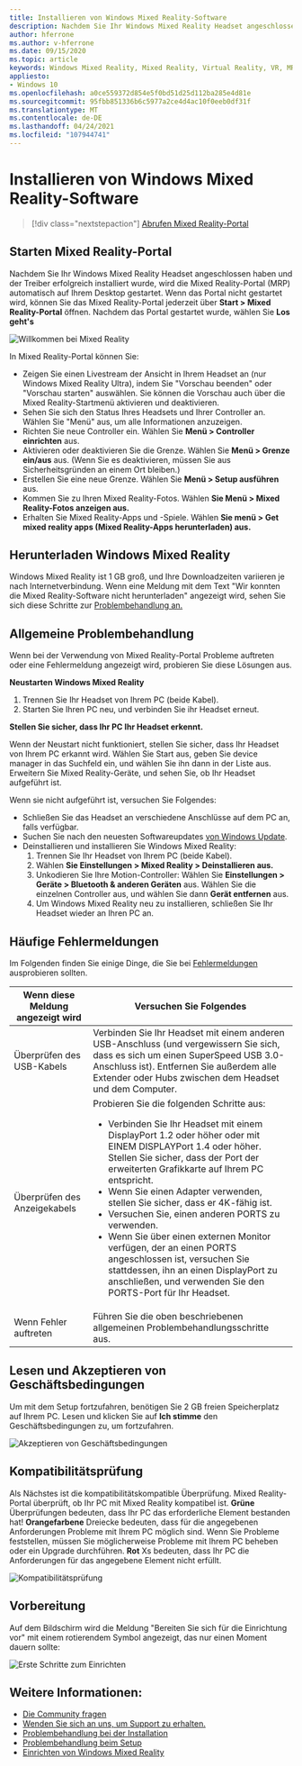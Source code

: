 ```yaml
---
title: Installieren von Windows Mixed Reality-Software
description: Nachdem Sie Ihr Windows Mixed Reality Headset angeschlossen haben, verwenden Sie die Mixed Reality-Portal-App, um zu beginnen und Windows Mixed Reality Features herunterzuladen.
author: hferrone
ms.author: v-hferrone
ms.date: 09/15/2020
ms.topic: article
keywords: Windows Mixed Reality, Mixed Reality, Virtual Reality, VR, MR, erste Schritte, Setup, Mixed Reality-Portal
appliesto:
- Windows 10
ms.openlocfilehash: a0ce559372d854e5f0bd51d25d112ba285e4d81e
ms.sourcegitcommit: 95fbb851336b6c5977a2ce4d4ac10f0eeb0df31f
ms.translationtype: MT
ms.contentlocale: de-DE
ms.lasthandoff: 04/24/2021
ms.locfileid: "107944741"
---
```

# <a name="install-windows-mixed-reality-software"></a>Installieren von Windows Mixed Reality-Software

> [!div class="nextstepaction"]
> [Abrufen Mixed Reality-Portal](https://www.microsoft.com/p/mixed-reality-portal/9ng1h8b3zc7m?activetab=pivot:overviewtab)

## <a name="launch-mixed-reality-portal"></a>Starten Mixed Reality-Portal

Nachdem Sie Ihr Windows Mixed Reality Headset angeschlossen haben und der Treiber erfolgreich installiert wurde, wird die Mixed Reality-Portal (MRP) automatisch auf Ihrem Desktop gestartet. Wenn das Portal nicht gestartet wird, können Sie das Mixed Reality-Portal jederzeit über **Start > Mixed Reality-Portal** öffnen. Nachdem das Portal gestartet wurde, wählen Sie **Los geht's**

![Willkommen bei Mixed Reality](images/1050px-mixedrealityportal.png)

In Mixed Reality-Portal können Sie:

* Zeigen Sie einen Livestream der Ansicht in Ihrem Headset an (nur Windows Mixed Reality Ultra), indem Sie "Vorschau beenden" oder "Vorschau starten" auswählen. Sie können die Vorschau auch über die Mixed Reality-Startmenü aktivieren und deaktivieren.
* Sehen Sie sich den Status Ihres Headsets und Ihrer Controller an. Wählen Sie "Menü" aus, um alle Informationen anzuzeigen.
* Richten Sie neue Controller ein. Wählen Sie **Menü > Controller einrichten** aus.
* Aktivieren oder deaktivieren Sie die Grenze. Wählen Sie **Menü > Grenze ein/aus** aus. (Wenn Sie es deaktivieren, müssen Sie aus Sicherheitsgründen an einem Ort bleiben.)
* Erstellen Sie eine neue Grenze. Wählen Sie **Menü > Setup ausführen** aus.
* Kommen Sie zu Ihren Mixed Reality-Fotos. Wählen **Sie Menü > Mixed Reality-Fotos anzeigen aus.**
* Erhalten Sie Mixed Reality-Apps und -Spiele. Wählen **Sie menü > Get mixed reality apps (Mixed Reality-Apps herunterladen) aus.**

## <a name="download-windows-mixed-reality"></a>Herunterladen Windows Mixed Reality

Windows Mixed Reality ist 1 GB groß, und Ihre Downloadzeiten variieren je nach Internetverbindung. Wenn eine Meldung mit dem Text "Wir konnten die Mixed Reality-Software nicht herunterladen" angezeigt wird, sehen Sie sich diese Schritte zur [Problembehandlung an.](installation_errors.md#we-couldnt-download-the-mixed-reality-software-or-hang-tight-while-we-do-some-downloading)

## <a name="general-troubleshooting"></a>Allgemeine Problembehandlung

Wenn bei der Verwendung von Mixed Reality-Portal Probleme auftreten oder eine Fehlermeldung angezeigt wird, probieren Sie diese Lösungen aus.

**Neustarten Windows Mixed Reality**

1. Trennen Sie Ihr Headset von Ihrem PC (beide Kabel).
2. Starten Sie Ihren PC neu, und verbinden Sie ihr Headset erneut.

**Stellen Sie sicher, dass Ihr PC Ihr Headset erkennt.**

Wenn der Neustart nicht funktioniert, stellen Sie sicher, dass Ihr Headset von Ihrem PC erkannt wird. Wählen Sie Start aus, geben Sie device manager in das Suchfeld ein, und wählen Sie ihn dann in der Liste aus. Erweitern Sie Mixed Reality-Geräte, und sehen Sie, ob Ihr Headset aufgeführt ist.

Wenn sie nicht aufgeführt ist, versuchen Sie Folgendes:

* Schließen Sie das Headset an verschiedene Anschlüsse auf dem PC an, falls verfügbar.
* Suchen Sie nach den neuesten Softwareupdates [von Windows Update](https://support.microsoft.com/help/12373).
* Deinstallieren und installieren Sie Windows Mixed Reality:
    1. Trennen Sie Ihr Headset von Ihrem PC (beide Kabel).
    2. Wählen **Sie Einstellungen > Mixed Reality > Deinstallieren aus.**
    3. Unkodieren Sie Ihre Motion-Controller: Wählen Sie **Einstellungen > Geräte > Bluetooth & anderen Geräten** aus. Wählen Sie die einzelnen Controller aus, und wählen Sie dann **Gerät entfernen** aus.
    4. Um Windows Mixed Reality neu zu installieren, schließen Sie Ihr Headset wieder an Ihren PC an.

## <a name="common-error-messages"></a>Häufige Fehlermeldungen

Im Folgenden finden Sie einige Dinge, die Sie bei [Fehlermeldungen](error-codes.md) ausprobieren sollten.

| Wenn diese Meldung angezeigt wird | Versuchen Sie Folgendes |
| --- | --- |
| Überprüfen des USB-Kabels | Verbinden Sie Ihr Headset mit einem anderen USB-Anschluss (und vergewissern Sie sich, dass es sich um einen SuperSpeed USB 3.0-Anschluss ist). Entfernen Sie außerdem alle Extender oder Hubs zwischen dem Headset und dem Computer. |
| Überprüfen des Anzeigekabels | Probieren Sie die folgenden Schritte aus: <ul><li>Verbinden Sie Ihr Headset mit einem DisplayPort 1.2 oder höher oder mit EINEM DISPLAYPort 1.4 oder höher. Stellen Sie sicher, dass der Port der erweiterten Grafikkarte auf Ihrem PC entspricht.</li><li>Wenn Sie einen Adapter verwenden, stellen Sie sicher, dass er 4K-fähig ist.</li><li>Versuchen Sie, einen anderen PORTS zu verwenden.</li><li>Wenn Sie über einen externen Monitor verfügen, der an einen PORTS angeschlossen ist, versuchen Sie stattdessen, ihn an einen DisplayPort zu anschließen, und verwenden Sie den PORTS-Port für Ihr Headset.</li></ul> |
| Wenn Fehler auftreten | Führen Sie die oben beschriebenen allgemeinen Problembehandlungsschritte aus. |

## <a name="review-and-accept-terms-and-conditions"></a>Lesen und Akzeptieren von Geschäftsbedingungen

Um mit dem Setup fortzufahren, benötigen Sie 2 GB freien Speicherplatz auf Ihrem PC. Lesen und klicken Sie auf **Ich stimme** den Geschäftsbedingungen zu, um fortzufahren.

![Akzeptieren von Geschäftsbedingungen](images/1050px-mixedrealityportalpage2.png)

## <a name="compatibility-check"></a>Kompatibilitätsprüfung

Als Nächstes ist die kompatibilitätskompatible Überprüfung. Mixed Reality-Portal überprüft, ob Ihr PC mit Mixed Reality kompatibel ist. **Grüne** Überprüfungen bedeuten, dass Ihr PC das erforderliche Element bestanden hat! **Orangefarbene** Dreiecke bedeuten, dass für die angegebenen Anforderungen Probleme mit Ihrem PC möglich sind. Wenn Sie Probleme feststellen, müssen Sie möglicherweise Probleme mit Ihrem PC beheben oder ein Upgrade durchführen. **Rot** Xs bedeuten, dass Ihr PC die Anforderungen für das angegebene Element nicht erfüllt.

![Kompatibilitätsprüfung](images/1050px-compatcheck.png)

## <a name="getting-ready"></a>Vorbereitung

Auf dem Bildschirm wird die Meldung "Bereiten Sie sich für die Einrichtung vor" mit einem rotierendem Symbol angezeigt, das nur einen Moment dauern sollte:

![Erste Schritte zum Einrichten](images/1050px-gettingsetup.png)

## <a name="see-also"></a>Weitere Informationen:

* [Die Community fragen](https://answers.microsoft.com)
* [Wenden Sie sich an uns, um Support zu erhalten.](https://support.microsoft.com/contactus/)
* [Problembehandlung bei der Installation](installation_errors.md)
* [Problembehandlung beim Setup](wmr-setup-faq.yml)
* [Einrichten von Windows Mixed Reality](set-up-windows-mixed-reality.md)

